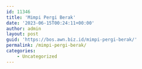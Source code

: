 ```yaml
---
id: 11346
title: 'Mimpi Pergi Berak'
date: '2023-06-15T00:24:11+00:00'
author: admin
layout: post
guid: 'https://bos.awn.biz.id/mimpi-pergi-berak/'
permalink: /mimpi-pergi-berak/
categories:
    - Uncategorized
---
```


